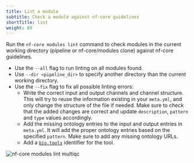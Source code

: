 ```yaml
---
title: Lint a module
subtitle: Check a module against nf-core guidelines
shortTitle: lint
weight: 80
---
```


Run the `nf-core modules lint` command to check modules in the current working directory (pipeline or nf-core/modules clone) against nf-core guidelines.

- Use the `--all` flag to run linting on all modules found.
- Use `--dir <pipeline_dir>` to specify another directory than the current working directory.
- Use the `--fix` flag to fix all possible linting errors:
  - Write the correct input and output channels and channel structure. This will try to reuse the information existing in your `meta.yml`, and only change the structure of the file if needed. Make sure to check that the added changes are correct and update `description`, `pattern` and `type` values accordingly.
  - Add the missing ontology entries to the input and output entries in `meta.yml`. It will add the proper ontology entries based on the specified `pattern`. Make sure to add any missing ontology URLs.
  - Add a [`bio.tools`](https://bio.tools/) identifier for the tool.

<!-- RICH-CODEX
working_dir: tmp/modules
before_command: sed 's/1.13a/1.10/g' modules/nf-core/multiqc/main.nf > modules/nf-core/multiqc/main.nf.tmp && mv modules/nf-core/multiqc/main.nf.tmp modules/nf-core/multiqc/main.nf
-->

![`nf-core modules lint multiqc`](/images/tools/nf-core-modules-lint.svg)
